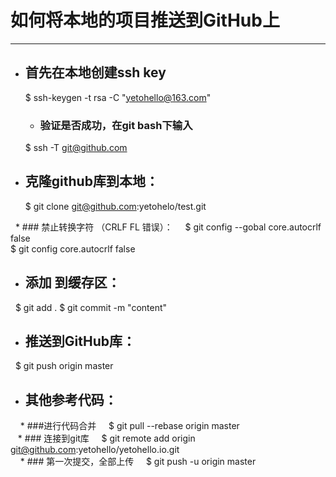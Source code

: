 # 如何将本地的项目推送到GitHub上
***
* ## 首先在本地创建ssh key
   $ ssh-keygen -t rsa -C "yetohello@163.com"  

   * ### 验证是否成功，在git bash下输入  

    $ ssh -T git@github.com

* ## 克隆github库到本地：

   $ git clone git@github.com:yetohelo/test.git  

   * ### 禁止转换字符  （CRLF FL 错误）：
      $ git config --gobal core.autocrlf false   
      $ git config core.autocrlf false  
      
* ## 添加 到缓存区：

   $ git add .
   $ git commit -m "content"

* ## 推送到GitHub库：

    $ git push origin master  

* ## 其他参考代码：
     * ###进行代码合并
     $ git pull --rebase origin master  
     * ### 连接到git库
     $ git remote add origin git@github.com:yetohello/yetohello.io.git  
     * ### 第一次提交，全部上传
     $ git push -u origin master  
    
